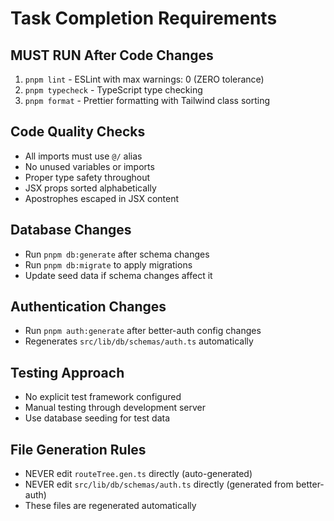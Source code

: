 # Task Completion Requirements

## MUST RUN After Code Changes

1. `pnpm lint` - ESLint with max warnings: 0 (ZERO tolerance)
2. `pnpm typecheck` - TypeScript type checking
3. `pnpm format` - Prettier formatting with Tailwind class sorting

## Code Quality Checks

- All imports must use `@/` alias
- No unused variables or imports
- Proper type safety throughout
- JSX props sorted alphabetically
- Apostrophes escaped in JSX content

## Database Changes

- Run `pnpm db:generate` after schema changes
- Run `pnpm db:migrate` to apply migrations
- Update seed data if schema changes affect it

## Authentication Changes

- Run `pnpm auth:generate` after better-auth config changes
- Regenerates `src/lib/db/schemas/auth.ts` automatically

## Testing Approach

- No explicit test framework configured
- Manual testing through development server
- Use database seeding for test data

## File Generation Rules

- NEVER edit `routeTree.gen.ts` directly (auto-generated)
- NEVER edit `src/lib/db/schemas/auth.ts` directly (generated from better-auth)
- These files are regenerated automatically
